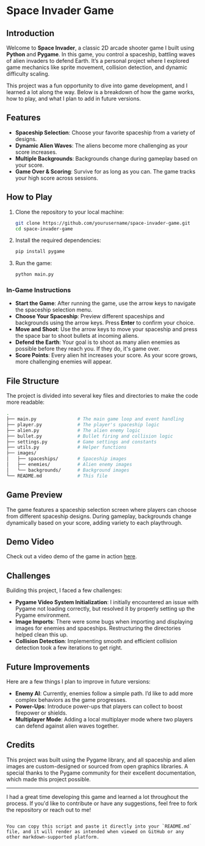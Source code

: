 # Space Invader Game

## Introduction

Welcome to **Space Invader**, a classic 2D arcade shooter game I built using **Python** and **Pygame**. In this game, you control a spaceship, battling waves of alien invaders to defend Earth. It’s a personal project where I explored game mechanics like sprite movement, collision detection, and dynamic difficulty scaling. 

This project was a fun opportunity to dive into game development, and I learned a lot along the way. Below is a breakdown of how the game works, how to play, and what I plan to add in future versions.

## Features

- **Spaceship Selection**: Choose your favorite spaceship from a variety of designs.
- **Dynamic Alien Waves**: The aliens become more challenging as your score increases.
- **Multiple Backgrounds**: Backgrounds change during gameplay based on your score.
- **Game Over & Scoring**: Survive for as long as you can. The game tracks your high score across sessions.

## How to Play

1. Clone the repository to your local machine:
   ```bash
   git clone https://github.com/yourusername/space-invader-game.git
   cd space-invader-game
   ```

2. Install the required dependencies:
   ```bash
   pip install pygame
   ```

3. Run the game:
   ```bash
   python main.py
   ```

### In-Game Instructions

- **Start the Game**: After running the game, use the arrow keys to navigate the spaceship selection menu.
- **Choose Your Spaceship**: Preview different spaceships and backgrounds using the arrow keys. Press **Enter** to confirm your choice.
- **Move and Shoot**: Use the arrow keys to move your spaceship and press the space bar to shoot bullets at incoming aliens.
- **Defend the Earth**: Your goal is to shoot as many alien enemies as possible before they reach you. If they do, it's game over.
- **Score Points**: Every alien hit increases your score. As your score grows, more challenging enemies will appear.

## File Structure

The project is divided into several key files and directories to make the code more readable:

```bash
.
├── main.py               # The main game loop and event handling
├── player.py             # The player's spaceship logic
├── alien.py              # The alien enemy logic
├── bullet.py             # Bullet firing and collision logic
├── settings.py           # Game settings and constants
├── utils.py              # Helper functions
├── images/
│   ├── spaceships/       # Spaceship images
│   ├── enemies/          # Alien enemy images
│   └── backgrounds/      # Background images
└── README.md             # This file
```

## Game Preview

The game features a spaceship selection screen where players can choose from different spaceship designs. During gameplay, backgrounds change dynamically based on your score, adding variety to each playthrough.

## Demo Video

Check out a video demo of the game in action [here](https://youtu.be/_9DXpVGpGuU?si=5QhBFcfdteMdx7Mz).

## Challenges

Building this project, I faced a few challenges:

- **Pygame Video System Initialization**: I initially encountered an issue with Pygame not loading correctly, but resolved it by properly setting up the Pygame environment.
- **Image Imports**: There were some bugs when importing and displaying images for enemies and spaceships. Restructuring the directories helped clean this up.
- **Collision Detection**: Implementing smooth and efficient collision detection took a few iterations to get right.

## Future Improvements

Here are a few things I plan to improve in future versions:

- **Enemy AI**: Currently, enemies follow a simple path. I’d like to add more complex behaviors as the game progresses.
- **Power-Ups**: Introduce power-ups that players can collect to boost firepower or shields.
- **Multiplayer Mode**: Adding a local multiplayer mode where two players can defend against alien waves together.

## Credits

This project was built using the Pygame library, and all spaceship and alien images are custom-designed or sourced from open graphics libraries. A special thanks to the Pygame community for their excellent documentation, which made this project possible.

---

I had a great time developing this game and learned a lot throughout the process. If you'd like to contribute or have any suggestions, feel free to fork the repository or reach out to me!
```

You can copy this script and paste it directly into your `README.md` file, and it will render as intended when viewed on GitHub or any other markdown-supported platform.